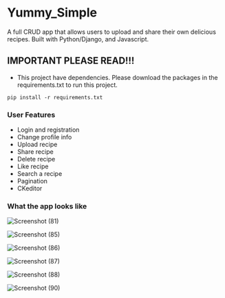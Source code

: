 # Yummy_Simple

A full CRUD app that allows users to upload and share their own delicious recipes. Built with Python/Django, and Javascript.


## IMPORTANT PLEASE READ!!! 

- This project have dependencies. Please download the packages in the requirements.txt to run this project.

```
pip install -r requirements.txt
```


### User Features

- Login and registration
- Change profile info
- Upload recipe
- Share recipe
- Delete recipe
- Like recipe
- Search a recipe
- Pagination
- CKeditor

### What the app looks like

![Screenshot (81)](https://user-images.githubusercontent.com/68482221/115793723-a1d03500-a39a-11eb-90a1-8b9714feb20c.png)

![Screenshot (85)](https://user-images.githubusercontent.com/68482221/115794014-3aff4b80-a39b-11eb-9303-a3a7a3f292b1.png)

![Screenshot (86)](https://user-images.githubusercontent.com/68482221/115794126-6e41da80-a39b-11eb-81a1-4cc342a48bf5.png)

![Screenshot (87)](https://user-images.githubusercontent.com/68482221/115794348-dbee0680-a39b-11eb-9f93-6a6065efeaf9.png)

![Screenshot (88)](https://user-images.githubusercontent.com/68482221/115794550-30918180-a39c-11eb-95b3-e47261ef2774.png)

![Screenshot (90)](https://user-images.githubusercontent.com/68482221/115794749-8bc37400-a39c-11eb-93a2-ce94a399ef45.png)










